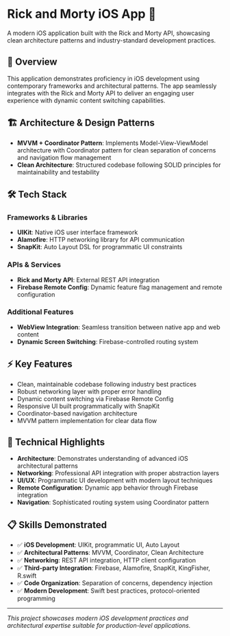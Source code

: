 # Rick and Morty iOS App 🚀

A modern iOS application built with the Rick and Morty API, showcasing clean architecture patterns and industry-standard development practices.

## 📱 Overview

This application demonstrates proficiency in iOS development using contemporary frameworks and architectural patterns. The app seamlessly integrates with the Rick and Morty API to deliver an engaging user experience with dynamic content switching capabilities.

## 🏗️ Architecture & Design Patterns

- **MVVM + Coordinator Pattern**: Implements Model-View-ViewModel architecture with Coordinator pattern for clean separation of concerns and navigation flow management
- **Clean Architecture**: Structured codebase following SOLID principles for maintainability and testability

## 🛠️ Tech Stack

### **Frameworks & Libraries**
- **UIKit**: Native iOS user interface framework
- **Alamofire**: HTTP networking library for API communication
- **SnapKit**: Auto Layout DSL for programmatic UI constraints

### **APIs & Services**
- **Rick and Morty API**: External REST API integration
- **Firebase Remote Config**: Dynamic feature flag management and remote configuration

### **Additional Features**
- **WebView Integration**: Seamless transition between native app and web content
- **Dynamic Screen Switching**: Firebase-controlled routing system

## ⚡ Key Features

- Clean, maintainable codebase following industry best practices
- Robust networking layer with proper error handling
- Dynamic content switching via Firebase Remote Config
- Responsive UI built programmatically with SnapKit
- Coordinator-based navigation architecture
- MVVM pattern implementation for clear data flow

## 🎯 Technical Highlights

- **Architecture**: Demonstrates understanding of advanced iOS architectural patterns
- **Networking**: Professional API integration with proper abstraction layers
- **UI/UX**: Programmatic UI development with modern layout techniques
- **Remote Configuration**: Dynamic app behavior through Firebase integration
- **Navigation**: Sophisticated routing system using Coordinator pattern

## 📋 Skills Demonstrated

- ✅ **iOS Development**: UIKit, programmatic UI, Auto Layout
- ✅ **Architectural Patterns**: MVVM, Coordinator, Clean Architecture
- ✅ **Networking**: REST API integration, HTTP client configuration
- ✅ **Third-party Integration**: Firebase, Alamofire, SnapKit, KingFisher, R.swift
- ✅ **Code Organization**: Separation of concerns, dependency injection
- ✅ **Modern Development**: Swift best practices, protocol-oriented programming

---

*This project showcases modern iOS development practices and architectural expertise suitable for production-level applications.*
